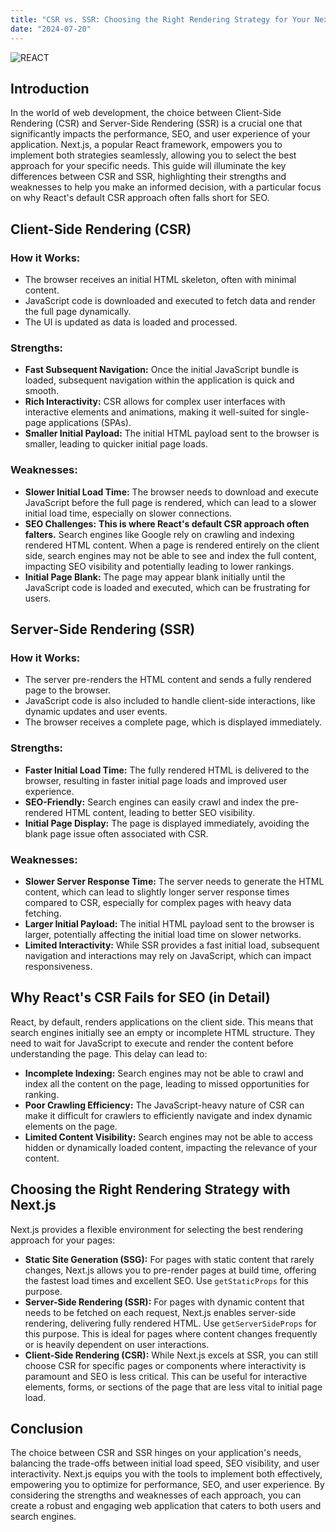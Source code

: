 ```yaml
---
title: "CSR vs. SSR: Choosing the Right Rendering Strategy for Your Next.js Application"
date: "2024-07-20"
---
```



![REACT](https://images.unsplash.com/photo-1581276879432-15e50529f34b?q=80&w=1470&auto=format&fit=crop&ixlib=rb-4.0.3&ixid=M3wxMjA3fDB8MHxwaG90by1wYWdlfHx8fGVufDB8fHx8fA%3D%3D)

## Introduction

In the world of web development, the choice between Client-Side Rendering (CSR) and Server-Side Rendering (SSR) is a crucial one that significantly impacts the performance, SEO, and user experience of your application. Next.js, a popular React framework, empowers you to implement both strategies seamlessly, allowing you to select the best approach for your specific needs. This guide will illuminate the key differences between CSR and SSR, highlighting their strengths and weaknesses to help you make an informed decision, with a particular focus on why React's default CSR approach often falls short for SEO.

## Client-Side Rendering (CSR)

### How it Works:

* The browser receives an initial HTML skeleton, often with minimal content.
* JavaScript code is downloaded and executed to fetch data and render the full page dynamically.
* The UI is updated as data is loaded and processed.

### Strengths:

* **Fast Subsequent Navigation:** Once the initial JavaScript bundle is loaded, subsequent navigation within the application is quick and smooth.
* **Rich Interactivity:**  CSR allows for complex user interfaces with interactive elements and animations, making it well-suited for single-page applications (SPAs).
* **Smaller Initial Payload:**  The initial HTML payload sent to the browser is smaller, leading to quicker initial page loads.

### Weaknesses:

* **Slower Initial Load Time:** The browser needs to download and execute JavaScript before the full page is rendered, which can lead to a slower initial load time, especially on slower connections.
* **SEO Challenges:** **This is where React's default CSR approach often falters.** Search engines like Google rely on crawling and indexing rendered HTML content. When a page is rendered entirely on the client side, search engines may not be able to see and index the full content, impacting SEO visibility and potentially leading to lower rankings.
* **Initial Page Blank:**  The page may appear blank initially until the JavaScript code is loaded and executed, which can be frustrating for users.

## Server-Side Rendering (SSR)

### How it Works:

* The server pre-renders the HTML content and sends a fully rendered page to the browser.
* JavaScript code is also included to handle client-side interactions, like dynamic updates and user events.
* The browser receives a complete page, which is displayed immediately.

### Strengths:

* **Faster Initial Load Time:** The fully rendered HTML is delivered to the browser, resulting in faster initial page loads and improved user experience.
* **SEO-Friendly:** Search engines can easily crawl and index the pre-rendered HTML content, leading to better SEO visibility. 
* **Initial Page Display:** The page is displayed immediately, avoiding the blank page issue often associated with CSR. 

### Weaknesses:

* **Slower Server Response Time:**  The server needs to generate the HTML content, which can lead to slightly longer server response times compared to CSR, especially for complex pages with heavy data fetching.
* **Larger Initial Payload:** The initial HTML payload sent to the browser is larger, potentially affecting the initial load time on slower networks.
* **Limited Interactivity:**  While SSR provides a fast initial load, subsequent navigation and interactions may rely on JavaScript, which can impact responsiveness.

## Why React's CSR Fails for SEO (in Detail)

React, by default, renders applications on the client side. This means that search engines initially see an empty or incomplete HTML structure. They need to wait for JavaScript to execute and render the content before understanding the page. This delay can lead to:

* **Incomplete Indexing:** Search engines may not be able to crawl and index all the content on the page, leading to missed opportunities for ranking.
* **Poor Crawling Efficiency:** The JavaScript-heavy nature of CSR can make it difficult for crawlers to efficiently navigate and index dynamic elements on the page.
* **Limited Content Visibility:**  Search engines may not be able to access hidden or dynamically loaded content, impacting the relevance of your content.

## Choosing the Right Rendering Strategy with Next.js

Next.js provides a flexible environment for selecting the best rendering approach for your pages:

* **Static Site Generation (SSG):** For pages with static content that rarely changes, Next.js allows you to pre-render pages at build time, offering the fastest load times and excellent SEO. Use `getStaticProps` for this purpose. 
* **Server-Side Rendering (SSR):**  For pages with dynamic content that needs to be fetched on each request, Next.js enables server-side rendering, delivering fully rendered HTML. Use `getServerSideProps` for this purpose. This is ideal for pages where content changes frequently or is heavily dependent on user interactions.
* **Client-Side Rendering (CSR):**  While Next.js excels at SSR, you can still choose CSR for specific pages or components where interactivity is paramount and SEO is less critical. This can be useful for interactive elements, forms, or sections of the page that are less vital to initial page load.

## Conclusion

The choice between CSR and SSR hinges on your application's needs, balancing the trade-offs between initial load speed, SEO visibility, and user interactivity. Next.js equips you with the tools to implement both effectively, empowering you to optimize for performance, SEO, and user experience. By considering the strengths and weaknesses of each approach, you can create a robust and engaging web application that caters to both users and search engines.


